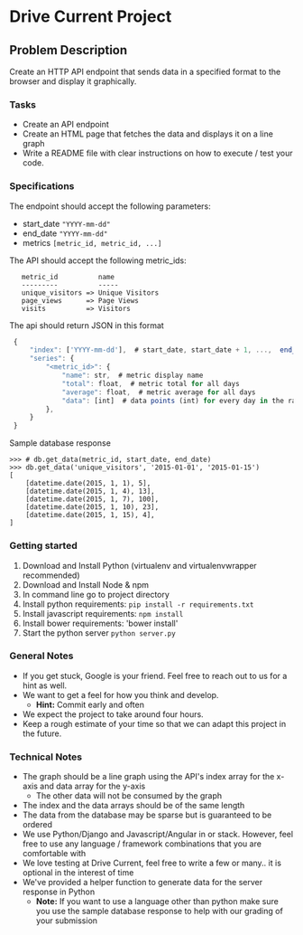 # Drive Current Project

##  Problem Description

Create an HTTP API endpoint that sends data in a specified format to the browser and display it graphically.

### Tasks

 * Create an API endpoint
 * Create an HTML page that fetches the data and displays it on a line graph
 * Write a README file with clear instructions on how to execute / test your code.

### Specifications

The endpoint should accept the following parameters:

 * start_date `"YYYY-mm-dd"`
 * end_date `"YYYY-mm-dd"`
 * metrics `[metric_id, metric_id, ...]`

The API should accept the following metric_ids:

```
   metric_id          name
   ---------          -----
   unique_visitors => Unique Visitors
   page_views      => Page Views
   visits          => Visitors
 ```

The api should return JSON in this format
```javascript
 {
     "index": ['YYYY-mm-dd'],  # start_date, start_date + 1, ...,  end_date (inclusive)
     "series": {
         "<metric_id>": {
             "name": str,  # metric display name
             "total": float,  # metric total for all days
             "average": float,  # metric average for all days
             "data": [int]  # data points (int) for every day in the range
         },
     }
 }
```

Sample database response

```
>>> # db.get_data(metric_id, start_date, end_date)
>>> db.get_data('unique_visitors', '2015-01-01', '2015-01-15')
[
    [datetime.date(2015, 1, 1), 5],
    [datetime.date(2015, 1, 4), 13],
    [datetime.date(2015, 1, 7), 100],
    [datetime.date(2015, 1, 10), 23],
    [datetime.date(2015, 1, 15), 4],
]
```

### Getting started
 1. Download and Install Python (virtualenv and virtualenvwrapper recommended)
 1. Download and Install Node & npm
 1. In command line go to project directory
 1. Install python requirements: `pip install -r requirements.txt`
 1. Install javascript requirements: `npm install`
 1. Install bower requirements: 'bower install'
 1. Start the python server `python server.py`


### General Notes
* If you get stuck, Google is your friend. Feel free to reach out to us for a hint as well.
* We want to get a feel for how you think and develop.
  * **Hint:** Commit early and often
* We expect the project to take around four hours.
* Keep a rough estimate of your time so that we can adapt this project in the future.

### Technical Notes

* The graph should be a line graph using the API's index array for the x-axis and data array for the y-axis
  * The other data will not be consumed by the graph
* The index and the data arrays should be of the same length
* The data from the database may be sparse but is guaranteed to be ordered
* We use Python/Django and Javascript/Angular in or stack. However, feel free to use any language / framework combinations that you are comfortable with
* We love testing at Drive Current, feel free to write a few or many.. it is optional in the interest of time
* We've provided a helper function to generate data for the server response in Python
  * **Note:** If you want to use a language other than python make sure you use the sample database response to help with our grading of your submission

